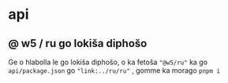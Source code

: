 # api

## @ w5 / ru go lokiša diphošo

Ge o hlabolla le go lokiša diphošo, o ka fetoša `"@w5/ru"` ka go `api/package.json` go `"link:../ru/ru"` , gomme ka morago `pnpm i`
